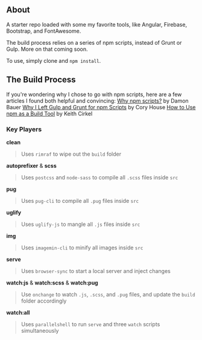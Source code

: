 ## About

A starter repo loaded with some my favorite tools, like Angular, Firebase, Bootstrap, and FontAwesome.

The build process relies on a series of npm scripts, instead of Grunt or Gulp. More on that coming soon.

To use, simply clone and `npm install`.

## The Build Process

If you're wondering why I chose to go with npm scripts, here are a few articles I found both helpful and convincing:
[Why npm scripts?](https://css-tricks.com/why-npm-scripts/) by Damon Bauer
[Why I Left Gulp and Grunt for npm Scripts](https://medium.freecodecamp.com/why-i-left-gulp-and-grunt-for-npm-scripts-3d6853dd22b8#.hf3w3qkb8) by Cory House
[How to Use npm as a Build Tool](https://www.keithcirkel.co.uk/how-to-use-npm-as-a-build-tool/) by Keith Cirkel

### Key Players

**clean**
>Uses `rimraf` to wipe out the `build` folder

**autoprefixer** & **scss**
>Uses `postcss` and `node-sass` to compile all `.scss` files inside `src`

**pug**
>Uses `pug-cli` to compile all `.pug` files inside `src`

**uglify**
>Uses `uglify-js` to mangle all `.js` files inside `src`

**img**
>Uses `imagemin-cli` to minify all images inside `src`

**serve**
>Uses `browser-sync` to start a local server and inject changes

**watch:js** & **watch:scss** & **watch:pug**
>Use `onchange` to watch `.js`, `.scss`, and `.pug` files, and update the `build` folder accordingly

**watch:all**
>Uses `parallelshell` to run `serve` and three `watch` scripts simultaneously
